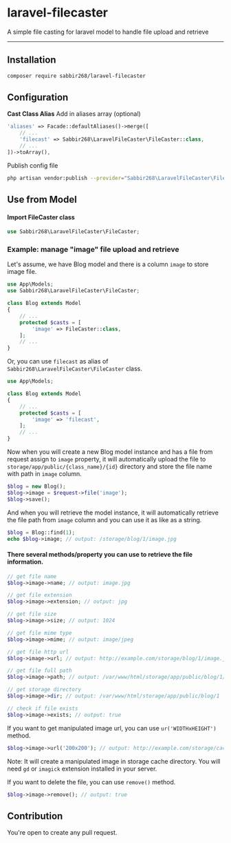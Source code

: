 # laravel-filecaster

A simple file casting for laravel model to handle file upload and retrieve

---

## Installation

```sh
composer require sabbir268/laravel-filecaster
```

## Configuration

**Cast Class Alias**
Add in aliases array (optional)

```php
'aliases' => Facade::defaultAliases()->merge([
    // ...
    'filecast' => Sabbir268\LaravelFileCaster\FileCaster::class,
    // ...
])->toArray(),
```

Publish config file

```sh
php artisan vendor:publish --provider="Sabbir268\LaravelFileCaster\FileCasterServiceProvider"
```

## Use from Model

#### Import FileCaster class

```php
use Sabbir268\LaravelFileCaster\FileCaster;
```

### Example: manage "image" file upload and retrieve

Let's assume, we have Blog model and there is a column `image` to store image file.

```php
use App\Models;
use Sabbir268\LaravelFileCaster\FileCaster;

class Blog extends Model
{
    // ...
    protected $casts = [
        'image' => FileCaster::class,
    ];
    // ...
}

```

Or, you can use `filecast` as alias of `Sabbir268\LaravelFileCaster\FileCaster` class.

```php
use App\Models;

class Blog extends Model
{
    // ...
    protected $casts = [
        'image' => 'filecast',
    ];
    // ...
}
```

Now when you will create a new Blog model instance and has a file from request assign to `image` property, it will automatically upload the file to `storage/app/public/{class_name}/{id}` directory and store the file name with path in `image` column.

```php
$blog = new Blog();
$blog->image = $request->file('image');
$blog->save();
```

And when you will retrieve the model instance, it will automatically retrieve the file path from `image` column and you can use it as like as a string.

```php
$blog = Blog::find(1);
echo $blog->image; // output: /storage/blog/1/image.jpg
```

#### There several methods/property you can use to retrieve the file information.

```php
// get file name
$blog->image->name; // output: image.jpg

// get file extension
$blog->image->extension; // output: jpg

// get file size
$blog->image->size; // output: 1024

// get file mime type
$blog->image->mime; // output: image/jpeg

// get file http url
$blog->image->url; // output: http://example.com/storage/blog/1/image.jpg

// get file full path
$blog->image->path; // output: /var/www/html/storage/app/public/blog/1/image.jpg

// get storage directory
$blog->image->dir; // output: /var/www/html/storage/app/public/blog/1

// check if file exists
$blog->image->exists; // output: true
```

If you want to get manipulated image url, you can use `ur('WIDTHxHEIGHT')` method.

```php
$blog->image->url('200x200'); // output: http://example.com/storage/cache/200x200/blog-2-image1.jpg
```

Note: It will create a manipulated image in storage cache directory. You will need `gd` or `imagick` extension installed in your server.

If you want to delete the file, you can use `remove()` method.

```php
$blog->image->remove(); // output: true
```

## Contribution

You're open to create any pull request.
